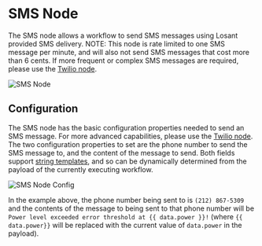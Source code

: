 # SMS Node

The SMS node allows a workflow to send SMS messages using Losant provided SMS delivery. NOTE: This node is rate limited to one SMS message per minute, and will also not send SMS messages that cost more than 6 cents. If more frequent or complex SMS messages are required, please use the [Twilio node](/workflows/outputs/twilio/).

![SMS Node](/images/workflows/outputs/sms-node.png "SMS Node")

## Configuration

The SMS node has the basic configuration properties needed to send an SMS message. For more advanced capabilities, please use the [Twilio node](/workflows/outputs/twilio/). The two configuration properties to set are the phone number to send the SMS message to, and the content of the message to send. Both fields support [string templates](/workflows/accessing-payload-data/#string-templates), and so can be dynamically determined from the payload of the currently executing workflow.

![SMS Node Config](/images/workflows/outputs/sms-node-config.png "SMS Node Config")

In the example above, the phone number being sent to is `(212) 867-5309` and the contents of the message to being sent to that phone number will be `Power level exceeded error threshold at {{ data.power }}!` (where `{{ data.power}}` will be replaced with the current value of `data.power` in the payload).

